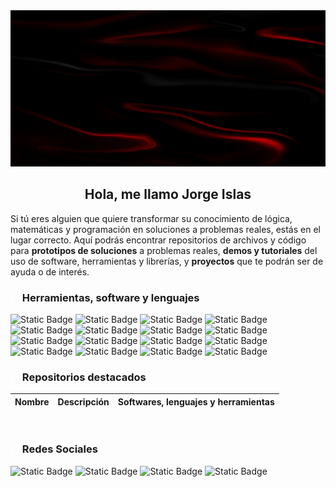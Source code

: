 <img src="./img/BG-2.jpeg" height="250px" width="100%" style="object-fit: cover;">

<h2 align="center"><strong> Hola, me llamo Jorge Islas</strong></h2>

Si tú eres alguien que quiere transformar su conocimiento de lógica, matemáticas y programación en soluciones a problemas reales, estás en el lugar correcto. Aquí podrás encontrar repositorios de archivos y código para **prototipos de soluciones** a problemas reales, **demos y tutoriales** del uso de software, herramientas y librerías, y **proyectos** que te podrán ser de ayuda o de interés.

<h3><img src="./img/icono-i.png" width="15px"><b> Herramientas, software y lenguajes</b></h3>

![Static Badge](https://img.shields.io/badge/-Python-%23161d2c?style=for-the-badge&logo=python&logoColor=%23fbfbfb&label=%20&labelColor=%23306998&color=%230c0c0c)
![Static Badge](https://img.shields.io/badge/-Jupyter-%23161d2c?style=for-the-badge&logo=jupyter&logoColor=%23fbfbfb&label=%20&labelColor=%23ff6d00&color=%230c0c0c)
![Static Badge](https://img.shields.io/badge/-p5.js-%23161d2c?style=for-the-badge&logo=p5.js&logoColor=%23fbfbfb&label=%20&labelColor=%23EB345E&color=%230c0c0c)
![Static Badge](https://img.shields.io/badge/-Anaconda-%23161d2c?style=for-the-badge&logo=Anaconda&logoColor=%23fbfbfb&label=%20&labelColor=%233AAE2A&color=%230c0c0c)
![Static Badge](https://img.shields.io/badge/-Numpy-%23161d2c?style=for-the-badge&logo=Numpy&logoColor=%23fbfbfb&label=%20&labelColor=%234C78D0&color=%230c0c0c)
![Static Badge](https://img.shields.io/badge/-SciPy-%23161d2c?style=for-the-badge&logo=Scipy&logoColor=%23fbfbfb&label=%20&labelColor=%230D56A5&color=%230c0c0c)
![Static Badge](https://img.shields.io/badge/-Pandas-%23161d2c?style=for-the-badge&logo=pandas&logoColor=%23fbfbfb&label=%20&labelColor=%230B0153&color=%230c0c0c)
![Static Badge](https://img.shields.io/badge/-Processing-%23161d2c?style=for-the-badge&logo=processingfoundation&logoColor=%23fbfbfb&label=%20&labelColor=%23006699&color=%230c0c0c)
![Static Badge](https://img.shields.io/badge/-Unity-%23161d2c?logo=unity&style=for-the-badge&logoColor=%23fbfbfb&label=%20&labelColor=%23000000&color=%230c0c0c)
![Static Badge](https://img.shields.io/badge/-Streamlit-%23161d2c?style=for-the-badge&logo=streamlit&logoColor=%23fbfbfb&label=%20&labelColor=%23FF4B4B&color=%230c0c0c)
![Static Badge](https://img.shields.io/badge/-Google%20Colab-%23161d2c?style=for-the-badge&logo=googlecolab&logoColor=%23fbfbfb&label=%20&labelColor=%23F9AB00&color=%230c0c0c)
![Static Badge](https://img.shields.io/badge/-Tensorflow-%23161d2c?style=for-the-badge&logo=tensorflow&logoColor=%23fbfbfb&label=%20&labelColor=%23FF6F00&color=%230c0c0c)
![Static Badge](https://img.shields.io/badge/-Keras-%23161d2c?style=for-the-badge&logo=keras&logoColor=%23fbfbfb&label=%20&labelColor=%23D00000&color=%230c0c0c)
![Static Badge](https://img.shields.io/badge/-PyTorch-%23161d2c?style=for-the-badge&logo=pytorch&logoColor=%23fbfbfb&label=%20&labelColor=%23EE4C2C&color=%230c0c0c)
![Static Badge](https://img.shields.io/badge/-OpenCV-%23161d2c?style=for-the-badge&logo=opencv&logoColor=%23fbfbfb&label=%20&labelColor=%235C3EE8&color=%230c0c0c)
![Static Badge](https://img.shields.io/badge/-Scikit%20Learn-%23161d2c?style=for-the-badge&logo=scikit-learn&logoColor=%23fbfbfb&label=%20&labelColor=%23F7931E&color=%230c0c0c)

<h3><img src="./img/icono-i.png" width="15px"><b> Repositorios destacados</b></h3>

| Nombre | Descripción | Softwares, lenguajes y herramientas |
| --- | --- | --- |


<br>

<h3><img src="./img/icono-i.png" width="15px"><b> Redes Sociales</b></h3>

![Static Badge](https://img.shields.io/badge/-YouTube-%23161d2c?style=for-the-badge&logo=youtube&logoColor=%23fbfbfb&label=%20&labelColor=%23FF0000&color=%230c0c0c&link=https%3A%2F%2Fwww.youtube.com%2F%40JorgeIslas2024)
![Static Badge](https://img.shields.io/badge/-Instagram-%23161d2c?style=for-the-badge&logo=instagram&logoColor=%23fbfbfb&label=%20&labelColor=%23E4405F&color=%230c0c0c&link=https%3A%2F%2Fwww.youtube.com%2F%40JorgeIslas2024)
![Static Badge](https://img.shields.io/badge/-Sitio%20web-%23161d2c?style=for-the-badge&logo=wordpress&logoColor=%23fbfbfb&label=%20&labelColor=%2321759B&color=%230c0c0c&link=https%3A%2F%2Fjorgeislas.com%2F)
![Static Badge](https://img.shields.io/badge/-Tik%20Tok-%23161d2c?style=for-the-badge&logo=tiktok&logoColor=%23fbfbfb&label=%20&labelColor=%23000000&color=%230c0c0c&link=https%3A%2F%2Fjorgeislas.com%2F)

